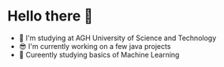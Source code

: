 # Hello there 👋
<HL>
 
 - :floppy_disk: I'm studying at AGH University of Science and Technology
 - 😎 I'm currently working on a few java projects 
 - 📗 Cureently studying basics of Machine Learning 




<!--
**KrzysztofGG/KrzysztofGG** is a ✨ _special_ ✨ repository because its `README.md` (this file) appears on your GitHub profile.

Here are some ideas to get you started:

- 🔭 I’m currently working on ...
- 🌱 I’m currently learning ...
- 👯 I’m looking to collaborate on ...
- 🤔 I’m looking for help with ...
- 💬 Ask me about ...
- 📫 How to reach me: ...
- 😄 Pronouns: ...
- ⚡ Fun fact: ...
-->
